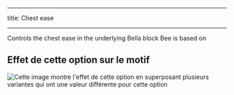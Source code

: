 ***

title: Chest ease

***

Controls the chest ease in the underlying Bella block Bee is based on

## Effet de cette option sur le motif

![Cette image montre l'effet de cette option en superposant plusieurs variantes qui ont une valeur différente pour cette option](bee_chestease_sample.svg "Effet de cette option sur le motif")
